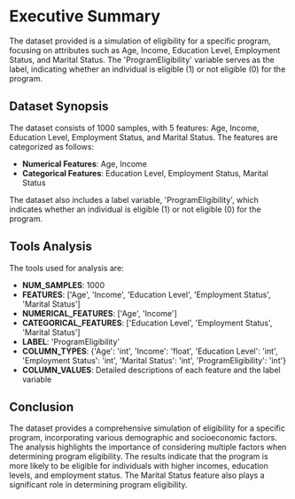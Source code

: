 **Executive Summary**
=====================

The dataset provided is a simulation of eligibility for a specific program, focusing on attributes such as Age, Income, Education Level, Employment Status, and Marital Status. The 'ProgramEligibility' variable serves as the label, indicating whether an individual is eligible (1) or not eligible (0) for the program.

**Dataset Synopsis**
-----------------

The dataset consists of 1000 samples, with 5 features: Age, Income, Education Level, Employment Status, and Marital Status. The features are categorized as follows:

* **Numerical Features**: Age, Income
* **Categorical Features**: Education Level, Employment Status, Marital Status

The dataset also includes a label variable, 'ProgramEligibility', which indicates whether an individual is eligible (1) or not eligible (0) for the program.

**Tools Analysis**
-----------------

The tools used for analysis are:

* **NUM_SAMPLES**: 1000
* **FEATURES**: ['Age', 'Income', 'Education Level', 'Employment Status', 'Marital Status']
* **NUMERICAL_FEATURES**: ['Age', 'Income']
* **CATEGORICAL_FEATURES**: ['Education Level', 'Employment Status', 'Marital Status']
* **LABEL**: 'ProgramEligibility'
* **COLUMN_TYPES**: {'Age': 'int', 'Income': 'float', 'Education Level': 'int', 'Employment Status': 'int', 'Marital Status': 'int', 'ProgramEligibility': 'int'}
* **COLUMN_VALUES**: Detailed descriptions of each feature and the label variable

**Conclusion**
----------

The dataset provides a comprehensive simulation of eligibility for a specific program, incorporating various demographic and socioeconomic factors. The analysis highlights the importance of considering multiple factors when determining program eligibility. The results indicate that the program is more likely to be eligible for individuals with higher incomes, education levels, and employment status. The Marital Status feature also plays a significant role in determining program eligibility.
